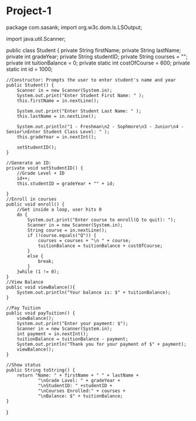 # Project-1

package com.sasank;
import org.w3c.dom.ls.LSOutput;

import java.util.Scanner;

public class Student {
    private String firstName;
    private String lastName;
    private int gradeYear;
    private String studentID;
    private String courses = "";
    private int tuitionBalance = 0;
    private static int costOfCourse = 600;
    private static int id = 1000;

    //Constructor: Prompts the user to enter student's name and year
    public Student() {
        Scanner in = new Scanner(System.in);
        System.out.print("Enter Student First Name: " );
        this.firstName = in.nextLine();

        System.out.print("Enter Student Last Name: " );
        this.lastName = in.nextLine();

        System.out.println("1 - Freshman\n2 - Sophmore\n3 - Junior\n4 - Senior\nEnter Student Class Level: " );
        this.gradeYear = in.nextInt();

        setStudentID();
    }

    //Generate an ID:
    private void setStudentID() {
        //Grade Level + ID
        id++;
        this.studentID = gradeYear + "" + id;

    }
    //Enroll in courses
    public void enroll() {
        //Get inside a loop, user hits 0
        do {
            System.out.print("Enter course to enroll(Q to quit): ");
            Scanner in = new Scanner(System.in);
            String course = in.nextLine();
            if (!course.equals("Q")) {
                courses = courses + "\n " + course;
                tuitionBalance = tuitionBalance + costOfCourse;
            }
            else {
                break;
            }
        }while (1 != 0);
    }
    //View Balance
    public void viewBalance(){
        System.out.println("Your balance is: $" + tuitionBalance);
    }

    //Pay Tuition
    public void payTuition() {
        viewBalance();
        System.out.print("Enter your payment: $");
        Scanner in = new Scanner(System.in);
        int payment = in.nextInt();
        tuitionBalance = tuitionBalance - payment;
        System.out.println("Thank you for your payment of $" + payment);
        viewBalance();
    }

    //Show status
    public String toString() {
        return "Name: " + firstName + " " + lastName +
                "\nGrade Lavel: " + gradeYear +
                "\nStudentID: " +studentID +
                "\nCourses Enrolled:" + courses +
                "\nBalance: $" + tuitionBalance;
    }
}
